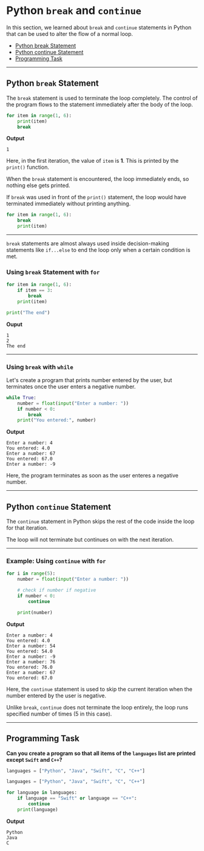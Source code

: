 # Python `break` and `continue`

In this section, we learned about `break` and `continue` statements in Python that can be used to alter the flow of a normal loop.

- [Python break Statement](#python-break-statement)
- [Python continue Statement](#python-continue-statement)
- [Programming Task](#programming-task)

---
## Python `break` Statement
The `break` statement is used to terminate the loop completely. The control of the program flows to the statement immediately after the body of the loop.

```python
for item in range(1, 6):
    print(item)
    break
```

**Output**
```
1
```

Here, in the first iteration, the value of `item` is **1**. This is printed by the `print()` function.

When the `break` statement is encountered, the loop immediately ends, so nothing else gets printed.

If `break` was used in front of the `print()` statement, the loop would have terminated immediately without printing anything.

```python
for item in range(1, 6):
    break
    print(item)
```

---

`break` statements are almost always used inside decision-making statements like `if...else` to end the loop only when a certain condition is met.


### Using `break` Statement with `for`

```python
for item in range(1, 6):
    if item == 3:
        break
    print(item)

print("The end")
```

**Ouput**
```
1
2
The end
```

---

### Using `break` with `while`

Let's create a program that prints number entered by the user, but terminates once the user enters a negative number.

```python
while True:
    number = float(input("Enter a number: "))
    if number < 0:
        break
    print("You entered:", number)
```

**Output**

```
Enter a number: 4
You entered: 4.0
Enter a number: 67
You entered: 67.0
Enter a number: -9
```

Here, the program terminates as soon as the user enteres a negative number.

---


## Python `continue` Statement
The `continue` statement in Python skips the rest of the code inside the loop for that iteration.

The loop will not terminate but continues on with the next iteration.

---

### Example: Using `continue` with `for`

```python
for i in range(5):
    number = float(input("Enter a number: "))

    # check if number if negative
    if number < 0:
        continue

    print(number)

```

**Output**

```
Enter a number: 4
You entered: 4.0
Enter a number: 54
You entered: 54.0
Enter a number: -9
Enter a number: 76
You entered: 76.0
Enter a number: 67
You entered: 67.0
```

Here, the `continue` statement is used to skip the current iteration when the number entered by the user is negative.

Unlike `break`, `continue` does not terminate the loop entirely, the loop runs specified number of times (5 in this case).

---

## Programming Task

**Can you create a program so that all items of the `languages` list are printed except `Swift` and `C++`?**

```python
languages = ["Python", "Java", "Swift", "C", "C++"]
```

```python
languages = ["Python", "Java", "Swift", "C", "C++"]

for language in languages:
    if language == "Swift" or language == "C++":
        continue
    print(language)

```

**Output**

```
Python
Java
C
```
